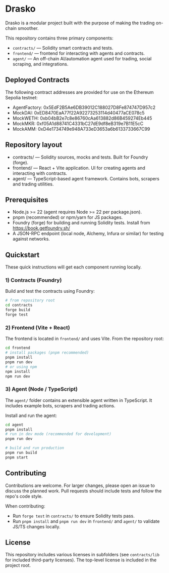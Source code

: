 
# Drasko

Drasko is a modular project built with the purpose of making the trading on-chain smoother.

This repository contains three primary components:

- `contracts/` — Solidity smart contracts and tests.
- `frontend/` — frontend for interacting with agents and contracts.
- `agent/` — An off-chain AI/automation agent used for trading, social scraping, and integrations.

## Deployed Contracts

The following contract addresses are provided for use on the Ethereum Sepolia testnet:

-  AgentFactory: 0x5EdF2B5Ae6DB39012C188027D8Fe874747D957c2
- MockDAI: 0xED8470EaA77f22A92273253114d40477aCE078c5
- MockWETH: 0xb04bB2e7c8e86760cAa613882d86B459274Eb445
- MockMKR: 0xf05A1d88741C4331bC27dE9df8eB319e7B11E5cC
- MockAMM: 0xD4e1734749e948A733eD3653a6b6133733667C99

## Repository layout

- contracts/ — Solidity sources, mocks and tests. Built for Foundry (forge).
- frontend/  — React + Vite application. UI for creating agents and interacting with contracts.
- agent/     — TypeScript-based agent framework. Contains bots, scrapers and trading utilities.

## Prerequisites

- Node.js >= 22 (agent requires Node >= 22 per package.json).
- pnpm (recommended) or npm/yarn for JS packages.
- Foundry (forge) for building and running Solidity tests. Install from https://book.getfoundry.sh/
- A JSON-RPC endpoint (local node, Alchemy, Infura or similar) for testing against networks.

## Quickstart

These quick instructions will get each component running locally.

### 1) Contracts (Foundry)

Build and test the contracts using Foundry:

```bash
# from repository root
cd contracts
forge build
forge test
```

### 2) Frontend (Vite + React)

The frontend is located in `frontend/` and uses Vite. From the repository root:

```bash
cd frontend
# install packages (pnpm recommended)
pnpm install
pnpm run dev
# or using npm
npm install
npm run dev
```

### 3) Agent (Node / TypeScript)

The `agent/` folder contains an extensible agent written in TypeScript. It includes example bots, scrapers and trading actions.

Install and run the agent:

```bash
cd agent
pnpm install
# run in dev mode (recommended for development)
pnpm run dev

# build and run production
pnpm run build
pnpm start
```

## Contributing

Contributions are welcome. For larger changes, please open an issue to discuss the planned work. Pull requests should include tests and follow the repo's code style.

When contributing:

- Run `forge test` in `contracts/` to ensure Solidity tests pass.
- Run `pnpm install` and `pnpm run dev` in `frontend/` and `agent/` to validate JS/TS changes locally.

## License

This repository includes various licenses in subfolders (see `contracts/lib` for included third-party licenses). The top-level license is included in the project root.


